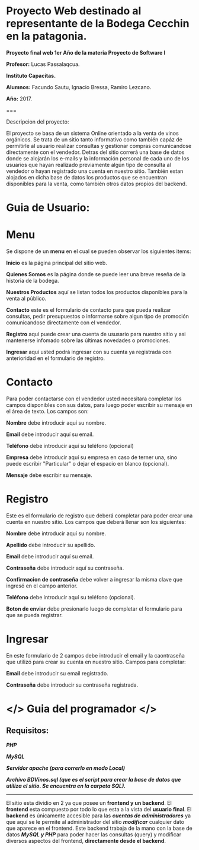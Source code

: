 Proyecto Web destinado al representante de la Bodega Cecchin en la patagonia.
=====

**Proyecto final web 1er Año de la materia Proyecto de Software I**

**Profesor:** Lucas Passalaqcua.

**Instituto Capacitas.**

**Alumnos:** Facundo Sautu, Ignacio Bressa, Ramiro Lezcano.

**Año:** 2017.

===

Descripcion del proyecto:

El proyecto se basa de un sistema Online orientado a la venta de vinos orgánicos.
Se trata de un sitio tanto informativo como también capáz de permitirle al usuario
realizar consultas y gestionar compras comunicandose directamente con el vendedor.
Detras del sitio correrá una base de datos donde se alojarán los e-mails y la 
información personal de cada uno de los usuarios que hayan realizado previamente 
algún tipo de consulta al vendedor o hayan registrado una cuenta en nuestro sitio. 
También estan alojados en dicha base de datos los productos que se encuentran disponibles
para la venta, como también otros datos propios del backend.
 

Guia de Usuario:
===
Menu
===

Se dispone de un **menu** en el cual se pueden observar los siguientes items:

**Inicio** es la página principal del sitio web.

**Quienes Somos** es la página donde se puede leer una breve reseña de la historia de la bodega.

**Nuestros Productos** aquí se listan todos los productos disponibles para la venta al público.

**Contacto** este es el formulario de contacto para que pueda realizar consultas, pedir 
presupuestos o informarse sobre algun tipo de promoción comunicandose directamente con el vendedor.

**Registro** aquí puede crear una cuenta de ususario para nuestro sitio y asi mantenerse infomado sobre
las últimas novedades o promociones.

**Ingresar** aquí usted podrá ingresar con su cuenta ya registrada con anterioridad en el formulario de
registro.


Contacto
===

Para poder contactarse con el vendedor usted necesitara completar los campos disponibles con sus datos, 
para luego poder escribir su mensaje en el área de texto.
Los campos son:

**Nombre** debe introducir aquí su nombre.

**Email** debe introducir aquí su email.

**Teléfono** debe introducir aquí su teléfono (opcional)

**Empresa** debe introducir aquí su empresa en caso de terner una, sino puede escribir "Particular" o dejar
el espacio en blanco (opcional).

**Mensaje** debe escribir su mensaje.


Registro
===

Este es el formulario de registro que deberá completar para poder crear una cuenta en nuestro sitio.
Los campos que deberá llenar son los siguientes:

**Nombre** debe introducir aquí su nombre.

**Apellido** debe introducir su apellido.

**Email** debe introducir aquí su email.

**Contraseña** debe introducir aquí su contraseña.

**Confirmacion de contraseña** debe volver a ingresar la misma clave que ingresó en el campo anterior.

**Teléfono** debe introducir aquí su teléfono (opcional).

**Boton de enviar** debe presionarlo luego de completar el formulario para que se pueda registrar.


Ingresar
===

En este formulario de 2 campos debe introducir el email y la caontraseña que utilizó para crear su cuenta
en nuestro sitio.
Campos para completar:

**Email** debe introducir su email registrado.

**Contraseña** debe introducir su contraseña registrada.
 
 
 </> Guia del programador </>
 ===
 
 Requisitos:
 ---
 
 ***PHP*** 
 
 ***MySQL***
 
 ***Servidor apache (para correrlo en modo Local)*** 
 
 ***Archivo BDVinos.sql (que es el script para crear la 
 base de datos que utiliza el sitio. Se encuentra en la carpeta SQL).***
 
 ---
 
 El sitio esta dividio en 2 ya que posee un **frontend y un backend**. 
 El **frontend** esta compuesto por todo lo que esta a la vista del **usuario final**.
 El **backend** es únicamente accesible para las ***cuentas de administradores*** ya que aquí se le permite al administrador
 del sitio ***modificar*** cualquier dato que aparece en el frontend. 
 Este backend trabaja de la mano con la base de datos ***MySQL y PHP*** para poder hacer las consultas (query) y modificar 
 diversos aspectos del frontend, **directamente desde el backend**.
